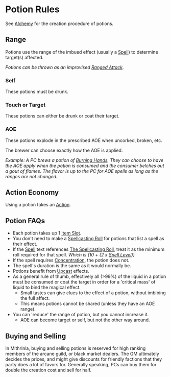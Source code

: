 # Potion Rules

See [Alchemy](Alchemy.md) for the creation procedure of potions.

## Range

Potions use the range of the imbued effect (usually a [Spell](../../Spellcasting/Spells.md)) to determine target(s) affected.

*Potions can be thrown as an improvised [Ranged Attack](../../../Game%20Procedures/Combat/Ranged%20Attack.md).*

### Self

These potions must be drunk.

### Touch or Target

These potions can either be drunk or coat their target.

### AOE

These potions explode in the prescribed AOE when uncorked, broken, etc.

The brewer can choose exactly how the AOE is applied.

*Example: A PC brews a potion of [Burning Hands](../../Spells/Spells%20by%20Level/Level%201/Burning%20Hands.md). They can choose to have the AOE apply when the potion is consumed and the consumer belches out a gout of flames. The flavor is up to the PC for AOE spells as long as the ranges are not changed.*

## Action Economy

Using a potion takes an [Action](../../../Game%20Procedures/Core%20Procedures/Action.md).

## Potion FAQs

- Each potion takes up 1 [Item Slot](../../../Player%20Characters/Derived%20Statistics/Item%20Slots.md).
- You don't need to make a [Spellcasting Roll](../../Spellcasting/Spellcasting.md#The%20Spellcasting%20Roll) for potions that list a spell as their effect.
- If the [Spell](../../Spellcasting/Spells.md) text references [The Spellcasting Roll](../../Spellcasting/Spellcasting.md#The%20Spellcasting%20Roll), treat it as the minimum roll required for that spell. *Which is (10 + (2 x [Spell Level](../../Spells/Spell%20Level.md)))*
- If the spell requires [Concentration](../../Spellcasting/Concentration.md), the potion does not.
- The spell's duration is the same as it would normally be.
- Potions benefit from [Upcast](../../Spellcasting/Spellcasting.md#Upcast) effects.
- As a general rule of thumb, effectively all (>99%) of the liquid in a potion must be consumed or coat the target in order for a 'critical mass' of liquid to bind the magical effect.
	- Small tastes can give clues to the effect of a potion, without imbibing the full affect.
	- This means potions cannot be shared (unless they have an AOE range).
- You can 'reduce' the range of potion, but you cannot increase it.
	- AOE can become target or self, but not the other way around.

## Buying and Selling

In Mithrinia, buying and selling potions is reserved for high ranking members of the arcane guild, or black market dealers. The GM ultimately decides the prices, and might give discounts for friendly factions that they party does a lot of favors for. Generally speaking, PCs can buy them for double the creation cost and sell for half.
